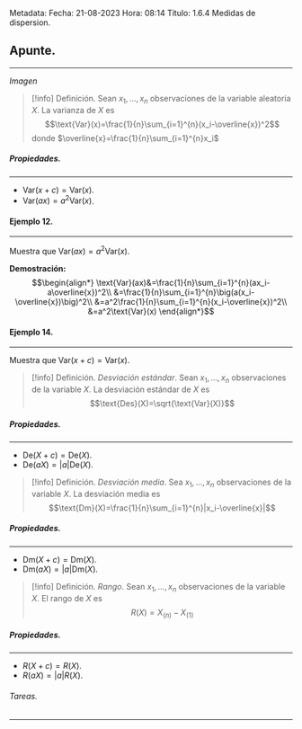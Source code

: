 Metadata:
Fecha: 21-08-2023
Hora: 08:14
Título: 1.6.4 Medidas de dispersion.

## Apunte.
---
*Imagen*

>[!info] Definición.
>Sean $x_1,\ldots,x_n$ observaciones de la variable aleatoria $X$. La varianza de $X$ es $$\text{Var}(x)=\frac{1}{n}\sum_{i=1}^{n}(x_i-\overline{x})^2$$ donde $\overline{x}=\frac{1}{n}\sum_{i=1}^{n}x_i$

##### Propiedades.
---
- $\text{Var}(x+c)=\text{Var}(x)$.
- $\text{Var}(ax)=a^2\text{Var}(x)$.

#### Ejemplo 12.
---
Muestra que $\text{Var}(ax)=a^2\text{Var}(x)$.

**Demostración:**
$$\begin{align*} \text{Var}(ax)&=\frac{1}{n}\sum_{i=1}^{n}(ax_i-a\overline{x})^2\\ &=\frac{1}{n}\sum_{i=1}^{n}\big(a(x_i-\overline{x})\big)^2\\ &=a^2\frac{1}{n}\sum_{i=1}^{n}(x_i-\overline{x})^2\\ &=a^2\text{Var}(x) \end{align*}$$


#### Ejemplo 14.
---
Muestra que $\text{Var}(x+c)=\text{Var}(x)$.


>[!info] Definición. *Desviación estándar*.
>Sean $x_1,\ldots,x_n$ observaciones de la variable $X$. La desviación estándar de $X$ es $$\text{Des}(X)=\sqrt{\text{Var}(X)}$$

##### Propiedades.
---
- $\text{De}(X+c)=\text{De}(X)$.
- $\text{De}(aX)=|a|\text{De}(X)$.


>[!info] Definición. *Desviación media*.
>Sea $x_1,\ldots,x_n$ observaciones de la variable $X$. La desviación media es $$\text{Dm}(X)=\frac{1}{n}\sum_{i=1}^{n}|x_i-\overline{x}|$$

##### Propiedades.
---
- $\text{Dm}(X+c)=\text{Dm}(X)$.
- $\text{Dm}(aX)=|a|\text{Dm}(X)$.

>[!info] Definición. *Rango*.
>Sean $x_1,\ldots,x_n$ observaciones de la variable $X$. El rango de $X$ es $$R(X)=X_{(n)}-X_{(1)}$$

##### Propiedades.
---
- $R(X+c)=R(X)$.
- $R(aX)=|a|R(X)$.


###### Tareas.
---

